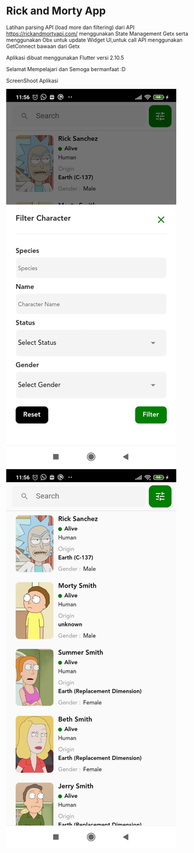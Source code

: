 # Rick and Morty App

Latihan parsing API (load more dan filtering) dari API https://rickandmortyapi.com/ menggunakan
State Management Getx serta menggunakan Obx untuk update Widget UI,untuk call API menggunakan
GetConnect bawaan dari Getx

Aplikasi dibuat menggunakan Flutter versi 2.10.5

Selamat Mempelajari dan Semoga bermanfaat :D

ScreenShoot Aplikasi

 ![](images/home1.jpeg)
 ![](images/home2.jpeg)





